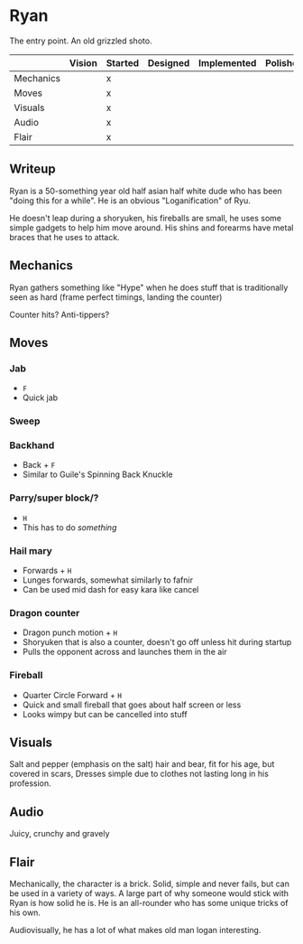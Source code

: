 # Ryan
The entry point. An old grizzled shoto.

|           | Vision | Started | Designed | Implemented | Polished |
| --------- | ------ | ------- | -------- | ----------- | -------- |
| Mechanics |        | x       |          |             |          |
| Moves     |        | x       |          |             |          |
| Visuals   |        | x       |          |             |          |
| Audio     |        | x       |          |             |          |
| Flair     |        | x       |          |             |          |

## Writeup
Ryan is a 50-something year old half asian half white dude who has been "doing this for a while". He is an obvious "Loganification" of Ryu.

He doesn't leap during a shoryuken, his fireballs are small, he uses some simple gadgets to help him move around. His shins and forearms have metal braces that he uses to attack.

## Mechanics
Ryan gathers something like "Hype" when he does stuff that is traditionally seen as hard (frame perfect timings, landing the counter)

Counter hits?
Anti-tippers?

## Moves
### Jab
- `F`
- Quick jab

### Sweep
### Backhand
- Back + `F`
- Similar to Guile's Spinning Back Knuckle

### Parry/super block/?
- `H`
- This has to do *something*

### Hail mary
- Forwards + `H`
- Lunges forwards, somewhat similarly to fafnir
- Can be used mid dash for easy kara like cancel

### Dragon counter
- Dragon punch motion + `H`
- Shoryuken that is also a counter, doesn't go off unless hit during startup
- Pulls the opponent across and launches them in the air

### Fireball
- Quarter Circle Forward + `H`
- Quick and small fireball that goes about half screen or less
- Looks wimpy but can be cancelled into stuff

## Visuals
Salt and pepper (emphasis on the salt) hair and bear, fit for his age, but covered in scars, Dresses simple due to clothes not lasting long in his profession.

## Audio
Juicy, crunchy and gravely

## Flair
Mechanically, the character is a brick. Solid, simple and never fails, but can be used in a variety of ways. A large part of why someone would stick with Ryan is how solid he is. He is an all-rounder who has some unique tricks of his own.

Audiovisually, he has a lot of what makes old man logan interesting.